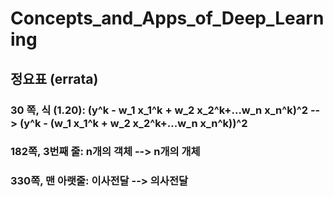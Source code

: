 # Concepts_and_Apps_of_Deep_Learning
## 정요표 (errata)
### 30 쪽, 식 (1.20):  (y^k - w_1 x_1^k + w_2 x_2^k+...w_n x_n^k)^2  --> (y^k - (w_1 x_1^k + w_2 x_2^k+...w_n x_n^k))^2
### 182쪽, 3번째 줄: n개의 객체 --> n개의 개체
### 330쪽, 맨 아랫줄: 이사전달 --> 의사전달
